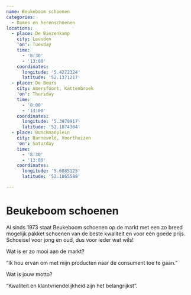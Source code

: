 ```yaml
---
name: Beukeboom schoenen
categories:
  - Dames en herenschoenen
locations:
  - place: De Biezenkamp
    city: Leusden
    'on': Tuesday
    time:
      - '8:30'
      - '13:00'
    coordinates:
      longitude: '5.4272324'
      latitude: '52.1371217'
  - place: De Beurs
    city: Amersfoort, Kattenbroek
    'on': Thursday
    time:
      - '8:00'
      - '13:00'
    coordinates:
      longitude: '5.3970917'
      latitude: '52.1874304'
  - place: Bunckmanplein
    city: Barneveld, Voorthuizen
    'on': Saturday
    time:
      - '8:30'
      - '13:00'
    coordinates:
      longitude: '5.6085125'
      latitude: '52.1865588'

---
```


# Beukeboom schoenen

Al sinds 1973 staat Beukeboom schoenen op de markt met een zo breed mogelijk pakket schoenen van de beste kwaliteit en voor een goede prijs. Schoeisel voor jong en oud, dus voor ieder wat wils!

Wat is er zo mooi aan de markt?

“Ik hou ervan om met mijn producten naar de consument toe te gaan.”

Wat is jouw motto?

“Kwaliteit en klantvriendelijkheid zijn het belangrijkst”.